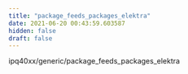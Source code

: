 ```yaml
---
title: "package_feeds_packages_elektra"
date: 2021-06-20 00:43:59.603587
hidden: false
draft: false
---
```


ipq40xx/generic/package_feeds_packages_elektra

